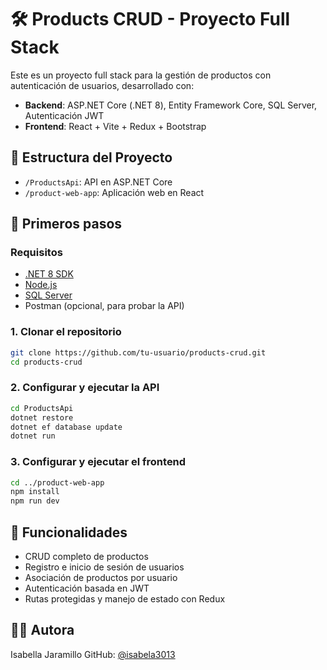 # 🛠️ Products CRUD - Proyecto Full Stack

Este es un proyecto full stack para la gestión de productos con autenticación de usuarios, desarrollado con:

- **Backend**: ASP.NET Core (.NET 8), Entity Framework Core, SQL Server, Autenticación JWT
- **Frontend**: React + Vite + Redux + Bootstrap

## 📂 Estructura del Proyecto

- `/ProductsApi`: API en ASP.NET Core
- `/product-web-app`: Aplicación web en React

## 🚀 Primeros pasos

### Requisitos

- [.NET 8 SDK](https://dotnet.microsoft.com/)
- [Node.js](https://nodejs.org/)
- [SQL Server](https://www.microsoft.com/es-es/sql-server/)
- Postman (opcional, para probar la API)

### 1. Clonar el repositorio

```bash
git clone https://github.com/tu-usuario/products-crud.git
cd products-crud
```

### 2. Configurar y ejecutar la API

```bash
cd ProductsApi
dotnet restore
dotnet ef database update
dotnet run
```

### 3. Configurar y ejecutar el frontend

```bash
cd ../product-web-app
npm install
npm run dev
```

## 🧩 Funcionalidades

- CRUD completo de productos
- Registro e inicio de sesión de usuarios
- Asociación de productos por usuario
- Autenticación basada en JWT
- Rutas protegidas y manejo de estado con Redux

## 🧑‍💻 Autora

Isabella Jaramillo
GitHub: [@isabela3013](https://github.com/isabela3013)

